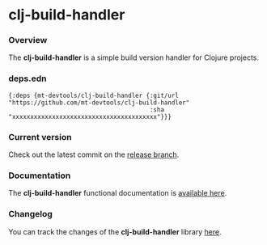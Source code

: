 
# clj-build-handler

### Overview

The <strong>clj-build-handler</strong> is a simple build version handler for Clojure projects.

### deps.edn

```
{:deps {mt-devtools/clj-build-handler {:git/url "https://github.com/mt-devtools/clj-build-handler"
                                       :sha     "xxxxxxxxxxxxxxxxxxxxxxxxxxxxxxxxxxxxxxxx"}}}
```

### Current version

Check out the latest commit on the [release branch](https://github.com/mt-devtools/clj-build-handler/tree/release).

### Documentation

The <strong>clj-build-handler</strong> functional documentation is [available here](https://mt-devtools.github.io/clj-build-handler).

### Changelog

You can track the changes of the <strong>clj-build-handler</strong> library [here](CHANGES.md).
